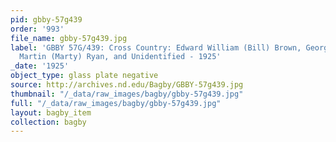 ```yaml
---
pid: gbby-57g439
order: '993'
file_name: gbby-57g439.jpg
label: 'GBBY 57G/439: Cross Country: Edward William (Bill) Brown, George Dolmage,
  Martin (Marty) Ryan, and Unidentified - 1925'
_date: '1925'
object_type: glass plate negative
source: http://archives.nd.edu/Bagby/GBBY-57g439.jpg
thumbnail: "/_data/raw_images/bagby/gbby-57g439.jpg"
full: "/_data/raw_images/bagby/gbby-57g439.jpg"
layout: bagby_item
collection: bagby
---
```

